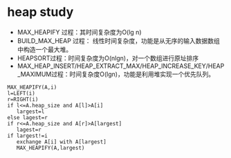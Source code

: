 # heap study
* MAX_HEAPIFY 过程：其时间复杂度为O(lg n)
* BUILD_MAX_HEAP 过程： 线性时间复杂度，功能是从无序的输入数据数组中构造一个最大堆。
* HEAPSORT过程：时间复杂度为O(nlgn)，对一个数组进行原址排序
* MAX_HEAP_INSERT/HEAP_EXTRACT_MAX/HEAP_INCREASE_KEY/HEAP_MAXIMUM过程：时间复杂度O(lgn)，功能是利用堆实现一个优先队列。

 ```
 MAX_HEAPIFY(A,i)
 l=LEFT(i)
 r=RIGHT(i)
 if l<=A.heap_size and A[l]>A[i]
    largest=l
else lagest=r
if r<=A.heap_size and A[r]>A[largest]
    lagest=r
if largest!=i
    exchange A[i] with A[largest]
    MAX_HEAPIFY(A,largest)
 ```